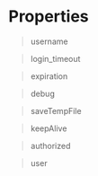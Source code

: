 # Properties

> username

> login_timeout

> expiration

> debug

> saveTempFile

> keepAlive

> authorized

> user
